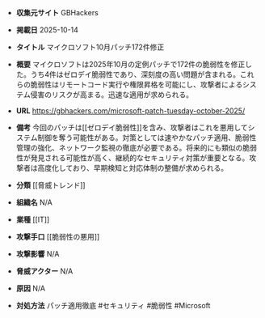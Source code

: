 - **収集元サイト**
GBHackers

- **掲載日**
2025-10-14

- **タイトル**
マイクロソフト10月パッチ172件修正

- **概要**
マイクロソフトは2025年10月の定例パッチで172件の脆弱性を修正した。うち4件はゼロデイ脆弱性であり、深刻度の高い問題が含まれる。これらの脆弱性はリモートコード実行や権限昇格を可能にし、攻撃者によるシステム侵害のリスクが高まる。迅速な適用が求められる。

- **URL**
https://gbhackers.com/microsoft-patch-tuesday-october-2025/

- **備考**
今回のパッチは[[ゼロデイ脆弱性]]を含み、攻撃者はこれを悪用してシステム制御を奪う可能性がある。対策としては速やかなパッチ適用、脆弱性管理の強化、ネットワーク監視の徹底が必要である。将来的にも類似の脆弱性が発見される可能性が高く、継続的なセキュリティ対策が重要となる。攻撃者は高度化しており、早期検知と対応体制の整備が求められる。

- **分類**
[[脅威トレンド]]

- **組織名**
N/A

- **業種**
[[IT]]

- **攻撃手口**
[[脆弱性の悪用]]

- **攻撃影響**
N/A

- **脅威アクター**
N/A

- **原因**
N/A

- **対処方法**
パッチ適用徹底 #セキュリティ #脆弱性 #Microsoft
